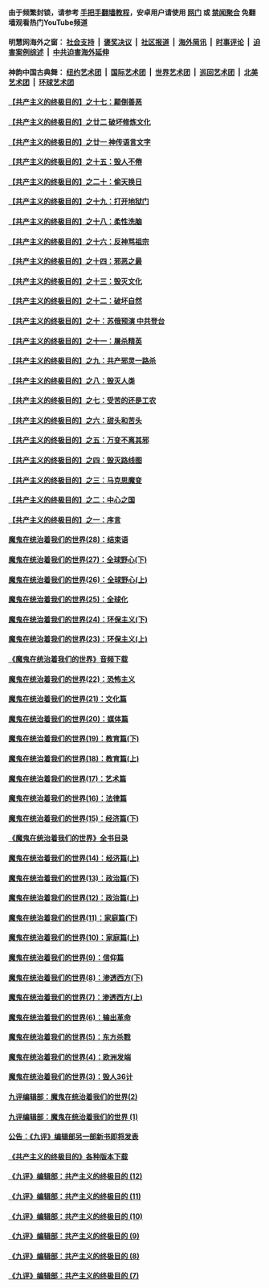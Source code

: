 #### 由于频繁封锁，请参考 [手把手翻墙教程](https://github.com/gfw-breaker/guides/wiki/)，安卓用户请使用 [网门](https://github.com/gfw-breaker/bn-android/blob/master/ogate.md?t=05261539) 或 [禁闻聚合](https://github.com/gfw-breaker/bn-android) 免翻墙观看热门YouTube频道 

#### 明慧网海外之窗：&nbsp;[社会支持](140.md?t=05261539) &nbsp;|&nbsp; [褒奖决议](282.md?t=05261539) &nbsp;|&nbsp; [社区报道](91.md?t=05261539) &nbsp;|&nbsp; [海外简讯](245.md?t=05261539) &nbsp;|&nbsp; [时事评论](251.md?t=05261539) &nbsp;|&nbsp; [迫害案例综述](328.md?t=05261539) &nbsp;|&nbsp; [中共迫害海外延伸](236.md?t=05261539) 

#### 神韵中国古典舞：&nbsp;[纽约艺术团](nf4778.md?t=05261539) &nbsp;|&nbsp; [国际艺术团](nf4780.md?t=05261539) &nbsp;|&nbsp; [世界艺术团](nf5951.md?t=05261539) &nbsp;|&nbsp; [巡回艺术团](nf4779.md?t=05261539) &nbsp;|&nbsp; [北美艺术团](nf1148019.md?t=05261539) &nbsp;|&nbsp; [环球艺术团](nf1299941.md?t=05261539)  

#### [【共产主义的终极目的】之十七：颠倒善恶](../pages/nsc422/n11179782.md?t=05261539) 

#### [【共产主义的终极目的】之廿二 破坏修炼文化](../pages/nsc422/n11245728.md?t=05261539) 

#### [【共产主义的终极目的】之廿一 神传语言文字](../pages/nsc422/n11263265.md?t=05261539) 

#### [【共产主义的终极目的】之十五：毁人不倦](../pages/nsc422/n11166792.md?t=05261539) 

#### [【共产主义的终极目的】之二十：偷天换日](../pages/nsc422/n11238846.md?t=05261539) 

#### [【共产主义的终极目的】之十九：打开地狱门](../pages/nsc422/n11206376.md?t=05261539) 

#### [【共产主义的终极目的】之十八：柔性洗脑](../pages/nsc422/n11199994.md?t=05261539) 

#### [【共产主义的终极目的】之十六：反神骂祖宗](../pages/nsc422/n11166798.md?t=05261539) 

#### [【共产主义的终极目的】之十四：邪恶之最](../pages/nsc422/n11150249.md?t=05261539) 

#### [【共产主义的终极目的】之十三：毁灭文化](../pages/nsc422/n11135227.md?t=05261539) 

#### [【共产主义的终极目的】之十二：破坏自然](../pages/nsc422/n11135214.md?t=05261539) 

#### [【共产主义的终极目的】之十：苏俄预演 中共登台](../pages/nsc422/n11118424.md?t=05261539) 

#### [【共产主义的终极目的】之十一：屠杀精英](../pages/nsc422/n11118442.md?t=05261539) 

#### [【共产主义的终极目的】之九：共产邪灵一路杀](../pages/nsc422/n11114139.md?t=05261539) 

#### [【共产主义的终极目的】之八：毁灭人类](../pages/nsc422/n11108503.md?t=05261539) 

#### [【共产主义的终极目的】之七：受苦的还是工农](../pages/nsc422/n11101809.md?t=05261539) 

#### [【共产主义的终极目的】之六：甜头和苦头](../pages/nsc422/n11096971.md?t=05261539) 

#### [【共产主义的终极目的】之五：万变不离其邪](../pages/nsc422/n11091285.md?t=05261539) 

#### [【共产主义的终极目的】之四：毁灭路线图](../pages/nsc422/n11086284.md?t=05261539) 

#### [【共产主义的终极目的】之三：马克思魔变](../pages/nsc422/n11061941.md?t=05261539) 

#### [【共产主义的终极目的】之二：中心之国](../pages/nsc422/n11047728.md?t=05261539) 

#### [【共产主义的终极目的】之一：序言](../pages/nsc422/n11086077.md?t=05261539) 

#### [魔鬼在统治着我们的世界(28)：结束语](../pages/nsc422/n10936246.md?t=05261539) 

#### [魔鬼在统治着我们的世界(27)：全球野心(下)](../pages/nsc422/n10928319.md?t=05261539) 

#### [魔鬼在统治着我们的世界(26)：全球野心(上)](../pages/nsc422/n10900318.md?t=05261539) 

#### [魔鬼在统治着我们的世界(25)：全球化](../pages/nsc422/n10788205.md?t=05261539) 

#### [魔鬼在统治着我们的世界(24)：环保主义(下)](../pages/nsc422/n10695307.md?t=05261539) 

#### [魔鬼在统治着我们的世界(23)：环保主义(上)](../pages/nsc422/n10688613.md?t=05261539) 

#### [《魔鬼在统治着我们的世界》音频下载](../pages/nsc422/n10635553.md?t=05261539) 

#### [魔鬼在统治着我们的世界(22)：恐怖主义](../pages/nsc422/n10614727.md?t=05261539) 

#### [魔鬼在统治着我们的世界(21)：文化篇](../pages/nsc422/n10597706.md?t=05261539) 

#### [魔鬼在统治着我们的世界(20)：媒体篇](../pages/nsc422/n10586579.md?t=05261539) 

#### [魔鬼在统治着我们的世界(19)：教育篇(下)](../pages/nsc422/n10564808.md?t=05261539) 

#### [魔鬼在统治着我们的世界(18)：教育篇(上)](../pages/nsc422/n10526970.md?t=05261539) 

#### [魔鬼在统治着我们的世界(17)：艺术篇](../pages/nsc422/n10499093.md?t=05261539) 

#### [魔鬼在统治着我们的世界(16)：法律篇](../pages/nsc422/n10485969.md?t=05261539) 

#### [魔鬼在统治着我们的世界(15)：经济篇(下)](../pages/nsc422/n10469975.md?t=05261539) 

#### [《魔鬼在统治着我们的世界》全书目录](../pages/nsc422/n10464261.md?t=05261539) 

#### [魔鬼在统治着我们的世界(14)：经济篇(上)](../pages/nsc422/n10457370.md?t=05261539) 

#### [魔鬼在统治着我们的世界(13)：政治篇(下)](../pages/nsc422/n10448270.md?t=05261539) 

#### [魔鬼在统治着我们的世界(12)：政治篇(上)](../pages/nsc422/n10444576.md?t=05261539) 

#### [魔鬼在统治着我们的世界(11)：家庭篇(下)](../pages/nsc422/n10440961.md?t=05261539) 

#### [魔鬼在统治着我们的世界(10)：家庭篇(上)](../pages/nsc422/n10435448.md?t=05261539) 

#### [魔鬼在统治着我们的世界(9)：信仰篇](../pages/nsc422/n10432159.md?t=05261539) 

#### [魔鬼在统治着我们的世界(8)：渗透西方(下)](../pages/nsc422/n10429603.md?t=05261539) 

#### [魔鬼在统治着我们的世界(7)：渗透西方(上)](../pages/nsc422/n10426013.md?t=05261539) 

#### [魔鬼在统治着我们的世界(6)：输出革命](../pages/nsc422/n10421536.md?t=05261539) 

#### [魔鬼在统治着我们的世界(5)：东方杀戮](../pages/nsc422/n10417707.md?t=05261539) 

#### [魔鬼在统治着我们的世界(4)：欧洲发端](../pages/nsc422/n10414890.md?t=05261539) 

#### [魔鬼在统治着我们的世界(3)：毁人36计](../pages/nsc422/n10411583.md?t=05261539) 

#### [九评编辑部：魔鬼在统治着我们的世界(2)](../pages/nsc422/n10410036.md?t=05261539) 

#### [九评编辑部：魔鬼在统治着我们的世界 (1)](../pages/nsc422/n10406825.md?t=05261539) 

#### [公告：《九评》编辑部另一部新书即将发表](../pages/nsc422/n10405104.md?t=05261539) 

#### [《共产主义的终极目的》各种版本下载](../pages/nsc422/n10022138.md?t=05261539) 

#### [《九评》编辑部：共产主义的终极目的 (12)](../pages/nsc422/n9933272.md?t=05261539) 

#### [《九评》编辑部：共产主义的终极目的 (11)](../pages/nsc422/n9924973.md?t=05261539) 

#### [《九评》编辑部：共产主义的终极目的 (10)](../pages/nsc422/n9920883.md?t=05261539) 

#### [《九评》编辑部：共产主义的终极目的 (9)](../pages/nsc422/n9916363.md?t=05261539) 

#### [《九评》编辑部：共产主义的终极目的 (8)](../pages/nsc422/n9912488.md?t=05261539) 

#### [《九评》编辑部：共产主义的终极目的 (7)](../pages/nsc422/n9901176.md?t=05261539) 

